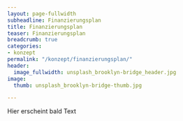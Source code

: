 ```yaml
---
layout: page-fullwidth
subheadline: Finanzierungsplan
title: Finanzierungsplan
teaser: Finanzierungsplan
breadcrumb: true
categories:
- konzept
permalink: "/konzept/finanzierungsplan/"
header:
  image_fullwidth: unsplash_brooklyn-bridge_header.jpg
image:
  thumb: unsplash_brooklyn-bridge-thumb.jpg

---
```

Hier erscheint bald Text 
